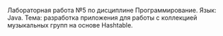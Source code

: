 Лабораторная работа №5 по дисциплине Программирование. Язык: Java. Тема: разработка приложения для работы с коллекцией музыкальных групп на основе Hashtable.
